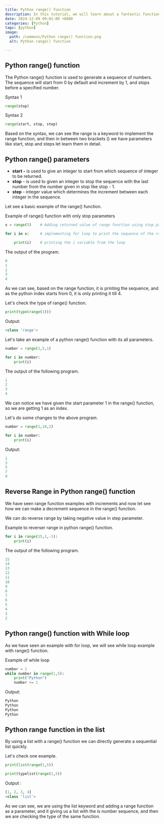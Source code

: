 ```yaml
---
title: Python range() function
description: In this tutorial, we will learn about a fantastic function call range in python.
date: 2024-12-09 09:01:00 +0800
categories: [Python]
tags: [python]
image:
  path: /commons/Python range() function.png
  alt: Python range() function

---
```



## Python range() function

The Python range() function is used to generate a sequence of numbers. The sequence will start from 0 by default and increment by 1, and stops before a specified number.

Syntax 1

```python
range(stop)
```

Syntax 2 

```python
range(start, stop, step)
```

Based on the syntax, we can see the range is a keyword to implement the range function, and then in between two brackets () we have parameters like start, stop and steps let learn them in detail.

## Python range() parameters

* **start \-** is used to give an integer to start from which sequence of integer to be returned.  
* **stop** \- is used to given an integer to stop the sequence with the last number from the number given in stop like stop \- 1\.  
* **step** \- integer value which determines the increment between each integer in the sequence.


<script type="text/javascript">
	atOptions = {
		'key' : 'f934c5057f4cfe34762901514605d248',
		'format' : 'iframe',
		'height' : 180,
		'width' : 800,
		'params' : {}
	};
</script>
<script type="text/javascript" src="https://www.highperformanceformat.com/f934c5057f4cfe34762901514605d248/invoke.js"></script>
Let see a basic example of the range() function.

Example of range() function with only stop parameters

```python
x = range(5)	# Adding returned value of range function using stop parameters its like start=0,     stop=5, step=1

for i in x: 	# implementing for loop to print the sequence of the range function.

    print(i)	# printing the i variable from the loop
```

The output of the program.

```python
0
1
2
3
4
```
As we can see, based on the range function, it is printing the sequence, and as the python index starts from 0, it is only printing it till 4\.

Let's check the type of range() function.

```python
print(type(range(1)))
```

<script type="text/javascript">
	atOptions = {
		'key' : 'f934c5057f4cfe34762901514605d248',
		'format' : 'iframe',
		'height' : 180,
		'width' : 800,
		'params' : {}
	};
</script>
<script type="text/javascript" src="https://www.highperformanceformat.com/f934c5057f4cfe34762901514605d248/invoke.js"></script>
Output:

```python
<class 'range'>
```
Let's take an example of a python range() function with its all parameters.

```python
number = range(1,5,1)

for i in number:
    print(i)
```


<script type="text/javascript">
	atOptions = {
		'key' : 'f934c5057f4cfe34762901514605d248',
		'format' : 'iframe',
		'height' : 180,
		'width' : 800,
		'params' : {}
	};
</script>
<script type="text/javascript" src="https://www.highperformanceformat.com/f934c5057f4cfe34762901514605d248/invoke.js"></script>
The output of the following program.

```python
1
2
3
4
```

We can notice we have given the start parameter 1 in the range() function, so we are getting 1 as an index.

Let's do some changes to the above program.

```python
number = range(1,10,2)

for i in number:
    print(i)
```

Output:

```python
1
3
5
7
9
```

## **Reverse Range in Python range() function**

We have seen range function examples with increments and now let see how we can make a decrement sequence in the range() function.

We can do reverse range by taking negative value in step parameter.

Example to reverser range in python range() function.

```python
for i in range(15,1,-1):
    print(i)
```

The output of the following program.

```python
15
14
13
12
11
10
9
8
7
6
5
4
3
2
```

## Python range() function with While loop

As we have seen an example with for loop, we will see while loop example with range() function.

Example of while loop

```python
number = 1
while number in range(1,5):
    print("Python")
    number += 1
```

Output:

```python
Python
Python
Python
Python
```

## Python range function in the list

By using a list with a range() function we can directly generate a sequential list quickly.

Let's check one example.

```python
print(list(range(1,5))

print(typelist(range(1,5))
```

Output :

```python
[1, 2, 3, 4]
<class 'list'>
```

As we can see, we are using the list keyword and adding a range function as a parameter, and it giving us a list with the is number sequence, and then we are checking the type of the same function.


<script async src="https://pagead2.googlesyndication.com/pagead/js/adsbygoogle.js?client=ca-pub-4181667199679058"
     crossorigin="anonymous"></script>